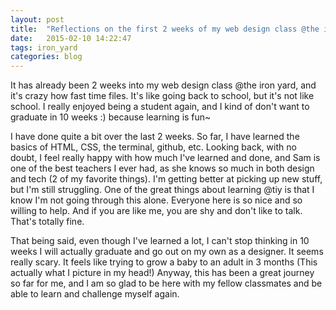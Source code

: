 ```yaml
---
layout: post
title:  "Reflections on the first 2 weeks of my web design class @the iron yard"
date:   2015-02-10 14:22:47
tags: iron_yard
categories: blog
---
```

It has already been 2 weeks into my web design class @the iron yard, and it's crazy how fast time files. It's like going back to school, but it's not like school. I really enjoyed being a student again, and I kind of don't want to graduate in 10 weeks :) because learning is fun~  
 
I have done quite a bit over the last 2 weeks. So far, I have learned the basics of HTML, CSS, the terminal, github, etc. Looking back, with no doubt, I feel really happy with how much I've learned and done, and Sam is one of the best teachers I ever had, as she knows so much in both design and tech (2 of my favorite things). I'm getting better at picking up new stuff, but I'm still struggling. One of the great things about learning @tiy is that I know I'm not going through this alone. Everyone here is so nice and so willing to help. And if you are like me, you are shy and don't like to talk. That's totally fine. 
 
That being said, even though I've learned a lot, I can't stop thinking in 10 weeks I will actually graduate and go out on my own as a designer. It seems really scary. It feels like trying to grow a baby to an adult in 3 months (This actually what I picture in my head!) Anyway, this has been a great journey so far for me, and I am so glad to be here with my fellow classmates and be able to learn and challenge myself again. 

